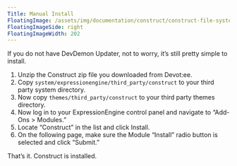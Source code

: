 ```yaml
---
Title: Manual Install
FloatingImage: /assets/img/documentation/construct/construct-file-system.png
FloatingImageSide: right
FloatingImageWidth: 202
---
```


If you do not have DevDemon Updater, not to worry, it’s still pretty simple to install.

1. Unzip the Construct zip file you downloaded from Devot:ee.
2. Copy `system/expressionengine/third_party/construct` to your third party system directory.
3. Now copy `themes/third_party/construct` to your third party themes directory.
4. Now log in to your ExpressionEngine control panel and navigate to “Add-Ons > Modules.”
5. Locate “Construct” in the list and click Install.
6. On the following page, make sure the Module “Install” radio button is selected and click “Submit.”

That’s it. Construct is installed.
